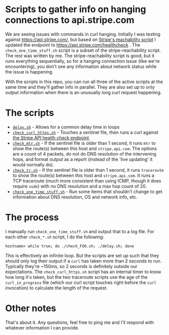 # Scripts to gather info on hanging connections to api.stripe.com

We are seeing issues with commands in curl hanging. Initially I was testing against https://api.stripe.com/, but based on [Stripe's reachability script](https://github.com/stripe/stripe-reachability) I updated the endpoint to https://api.stripe.com/healthcheck . The `check_one_time_stuff.sh` script is a subset of the stripe-reachability script. The rest was written by me. The stripe-reachability script is good, but it runs everything sequentially, so for a hanging connection issue (like we're encountering), you don't see any information about network status while the issue is happening.

With the scripts in this repo, you can run all three of the active scripts at the same time and they'll gather info in parallel.  They are also set up to only output information when there is an unusually long curl request happening.

# The scripts

+ [`delay.sh`](delay.sh) - Allows for a common delay time in loops
+ [`check_curl_https.sh`](check_curl_https.sh) - Touches a sentinel file, then runs a curl against [the Stripe API health check endpoint](https://api.stripe.com/healthcheck).
+ [`check_mtr.sh`](check_mtr.sh) - If the sentinel file is older than 1 second, it runs `mtr` to show the route(s) between this host and `stripe.api.com`. The options are a count of 4 packets, do not do DNS resolution of the intervening hops, and format output as a report (instead of the 'live updating' it would normally do).
+ [`check_tr.sh`](check_tr.sh) - If the sentinel file is older than 1 second, it runs `traceroute` to show the route(s) between this host and `stripe.api.com`. It runs a TCP traceroute (much more consistent than using ICMP, though it does require `sudo`) with no DNS resolution and a max hop count of 20.
+ [`check_one_time_stuff.sh`](check_one_time_stuff.sh) - Run some items that shouldn't change to get information about DNS resolution, OS and network info, etc.

# The process

I manually run `check_one_time_stuff.sh` and output that to a log file.  For each other `check_*.sh` script, I do the following:
```
hostname> while true; do ./check_FOO.sh; ./delay.sh; done
```

This is effectively an infinite loop.  But the scripts are set up such that they should only log their output if a `curl` has taken more than 2 seconds to run.  Typically they're ~150ms, so 2 seconds is definitely outside our expectations.  The `check_curl_https.sh` script has an internal timer to know how long it's taken, but the two traceroute scripts use the age of the `curl_in_progress` file (which our curl script touches right before the `curl` invocation) to calculate the length of the request.

# Other notes

That's about it. Any questions, feel free to ping me and I'll respond with whatever information I can provide.
